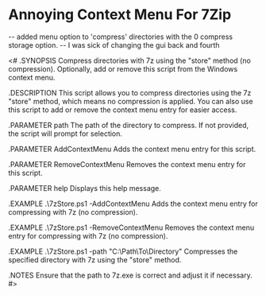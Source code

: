 # Annoying Context Menu For 7Zip
-- added menu option to 'compress' directories with the 0 compress storage option.
-- I was sick of changing the gui back and fourth

<#
.SYNOPSIS
    Compress directories with 7z using the "store" method (no compression).
    Optionally, add or remove this script from the Windows context menu.

.DESCRIPTION
    This script allows you to compress directories using the 7z "store" method, which means no compression is applied.
    You can also use this script to add or remove the context menu entry for easier access.

.PARAMETER path
    The path of the directory to compress. If not provided, the script will prompt for selection.

.PARAMETER AddContextMenu
    Adds the context menu entry for this script.

.PARAMETER RemoveContextMenu
    Removes the context menu entry for this script.

.PARAMETER help
    Displays this help message.

.EXAMPLE
    .\7zStore.ps1 -AddContextMenu
    Adds the context menu entry for compressing with 7z (no compression).

.EXAMPLE
    .\7zStore.ps1 -RemoveContextMenu
    Removes the context menu entry for compressing with 7z (no compression).

.EXAMPLE
    .\7zStore.ps1 -path "C:\Path\To\Directory"
    Compresses the specified directory with 7z using the "store" method.

.NOTES
    Ensure that the path to 7z.exe is correct and adjust it if necessary.
#>

